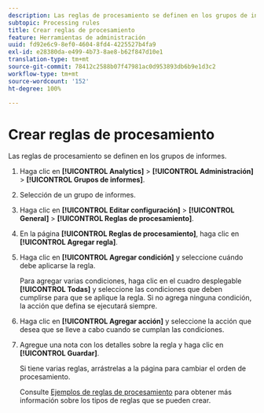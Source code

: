 ```yaml
---
description: Las reglas de procesamiento se definen en los grupos de informes.
subtopic: Processing rules
title: Crear reglas de procesamiento
feature: Herramientas de administración
uuid: fd92e6c9-8ef0-4604-8fd4-4225527b4fa9
exl-id: e28380da-e499-4b73-8ae8-b62f847d10e1
translation-type: tm+mt
source-git-commit: 78412c2588b07f47981ac0d953893db6b9e1d3c2
workflow-type: tm+mt
source-wordcount: '152'
ht-degree: 100%

---
```


# Crear reglas de procesamiento

Las reglas de procesamiento se definen en los grupos de informes.

1. Haga clic en **[!UICONTROL Analytics]** > **[!UICONTROL Administración]** > **[!UICONTROL Grupos de informes]**.
1. Selección de un grupo de informes.
1. Haga clic en **[!UICONTROL Editar configuración]** > **[!UICONTROL General]** > **[!UICONTROL Reglas de procesamiento]**.
1. En la página **[!UICONTROL Reglas de procesamiento]**, haga clic en **[!UICONTROL Agregar regla]**.
1. Haga clic en **[!UICONTROL Agregar condición]** y seleccione cuándo debe aplicarse la regla.

   Para agregar varias condiciones, haga clic en el cuadro desplegable **[!UICONTROL Todas]** y seleccione las condiciones que deben cumplirse para que se aplique la regla. Si no agrega ninguna condición, la acción que defina se ejecutará siempre.

1. Haga clic en **[!UICONTROL Agregar acción]** y seleccione la acción que desea que se lleve a cabo cuando se cumplan las condiciones.
1. Agregue una nota con los detalles sobre la regla y haga clic en **[!UICONTROL Guardar]**.

   Si tiene varias reglas, arrástrelas a la página para cambiar el orden de procesamiento.

   Consulte [Ejemplos de reglas de procesamiento](/help/admin/admin/c-processing-rules/processing-rules-examples/processing-rules-examples.md) para obtener más información sobre los tipos de reglas que se pueden crear.
